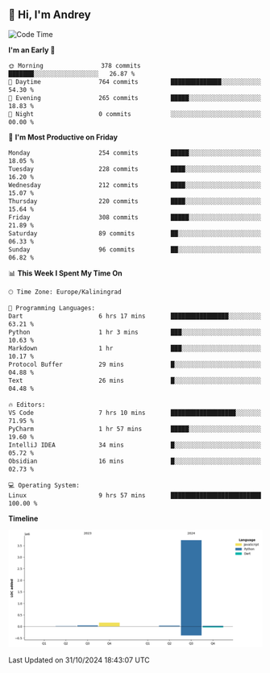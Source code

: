 ## 👋 Hi, I'm Andrey

<!--START_SECTION:waka-->
![Code Time](http://img.shields.io/badge/Code%20Time-548%20hrs%2041%20mins-blue)

**I'm an Early 🐤** 

```text
🌞 Morning                378 commits         ███████░░░░░░░░░░░░░░░░░░   26.87 % 
🌆 Daytime                764 commits         ██████████████░░░░░░░░░░░   54.30 % 
🌃 Evening                265 commits         █████░░░░░░░░░░░░░░░░░░░░   18.83 % 
🌙 Night                  0 commits           ░░░░░░░░░░░░░░░░░░░░░░░░░   00.00 % 
```
📅 **I'm Most Productive on Friday** 

```text
Monday                   254 commits         █████░░░░░░░░░░░░░░░░░░░░   18.05 % 
Tuesday                  228 commits         ████░░░░░░░░░░░░░░░░░░░░░   16.20 % 
Wednesday                212 commits         ████░░░░░░░░░░░░░░░░░░░░░   15.07 % 
Thursday                 220 commits         ████░░░░░░░░░░░░░░░░░░░░░   15.64 % 
Friday                   308 commits         █████░░░░░░░░░░░░░░░░░░░░   21.89 % 
Saturday                 89 commits          ██░░░░░░░░░░░░░░░░░░░░░░░   06.33 % 
Sunday                   96 commits          ██░░░░░░░░░░░░░░░░░░░░░░░   06.82 % 
```


📊 **This Week I Spent My Time On** 

```text
🕑︎ Time Zone: Europe/Kaliningrad

💬 Programming Languages: 
Dart                     6 hrs 17 mins       ████████████████░░░░░░░░░   63.21 % 
Python                   1 hr 3 mins         ███░░░░░░░░░░░░░░░░░░░░░░   10.63 % 
Markdown                 1 hr                ███░░░░░░░░░░░░░░░░░░░░░░   10.17 % 
Protocol Buffer          29 mins             █░░░░░░░░░░░░░░░░░░░░░░░░   04.88 % 
Text                     26 mins             █░░░░░░░░░░░░░░░░░░░░░░░░   04.48 % 

🔥 Editors: 
VS Code                  7 hrs 10 mins       ██████████████████░░░░░░░   71.95 % 
PyCharm                  1 hr 57 mins        █████░░░░░░░░░░░░░░░░░░░░   19.60 % 
IntelliJ IDEA            34 mins             █░░░░░░░░░░░░░░░░░░░░░░░░   05.72 % 
Obsidian                 16 mins             █░░░░░░░░░░░░░░░░░░░░░░░░   02.73 % 

💻 Operating System: 
Linux                    9 hrs 57 mins       █████████████████████████   100.00 % 
```

**Timeline**

![Lines of Code chart](https://raw.githubusercontent.com/Mist3s/Mist3s/main/assets/bar_graph.png)


 Last Updated on 31/10/2024 18:43:07 UTC
<!--END_SECTION:waka-->


